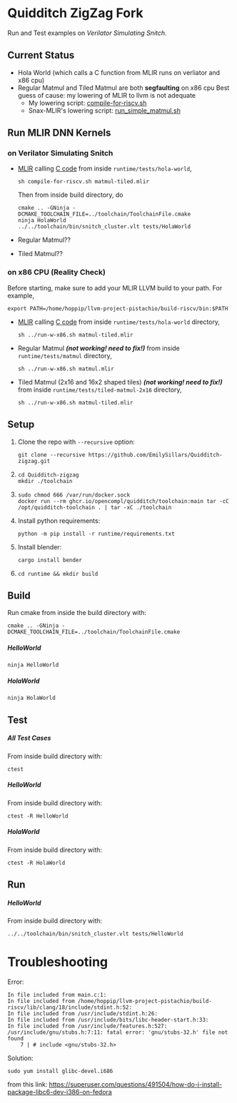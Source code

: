 # Quidditch ZigZag Fork

Run and Test examples on *Verilator Simulating Snitch*.

## Current Status

- Hola World (which calls a C function from MLIR runs on verliator and x86 cpu)
- Regular Matmul and Tiled Matmul are both **segfaulting** on x86 cpu
  Best guess of cause: my lowering of MLIR to llvm is not adequate
  - My lowering script: [compile-for-riscv.sh](../runtime/tests/hola-world/compile-for-riscv.sh)
  - Snax-MLIR's lowering script: [run_simple_matmul.sh](https://github.com/EmilySillars/snax-mlir-zigzag/blob/zigzag-to-snax/kernels/simple_matmul2/call-c-from-mlir/run_simple_matmul.sh)

## Run MLIR DNN Kernels

### on Verilator Simulating Snitch

- [MLIR](../runtime/tests/hola-world/matmul-tiled.mlir) calling [C code](../runtime/tests/hola-world/main.c)
  from inside `runtime/tests/hola-world`,

  ```
  sh compile-for-riscv.sh matmul-tiled.mlir 
  ```

  Then from inside build directory, do

  ```
  cmake .. -GNinja -DCMAKE_TOOLCHAIN_FILE=../toolchain/ToolchainFile.cmake
  ninja HolaWorld
  ../../toolchain/bin/snitch_cluster.vlt tests/HolaWorld
  ```

- Regular Matmul??
- Tiled Matmul??

### on x86 CPU (Reality Check)

Before starting, make sure to add your MLIR LLVM build to your path. For example,

```
export PATH=/home/hoppip/llvm-project-pistachio/build-riscv/bin:$PATH
```

- [MLIR](../runtime/tests/hola-world/matmul-tiled.mlir) calling [C code](../runtime/tests/hola-world/main-no-snrt.c)
  from inside `runtime/tests/hola-world` directory,

  ```
  sh ../run-w-x86.sh matmul-tiled.mlir
  ```

- Regular Matmul ***(not working! need to fix!)***
  from inside `runtime/tests/matmul` directory,

  ```
  sh ../run-w-x86.sh matmul.mlir
  ```

- Tiled Matmul (2x16 and 16x2 shaped tiles)  ***(not working! need to fix!)***
  from inside `runtime/tests/tiled-matmul-2x16` directory,

  ```
  sh ../run-w-x86.sh matmul-tiled.mlir
  ```

## Setup

1. Clone the repo with `--recursive` option: 
   ```
   git clone --recursive https://github.com/EmilySillars/Quidditch-zigzag.git
   ```

2. ````
   cd Quidditch-zigzag
   mkdir ./toolchain
   ````

3. ```
   sudo chmod 666 /var/run/docker.sock
   docker run --rm ghcr.io/opencompl/quidditch/toolchain:main tar -cC /opt/quidditch-toolchain . | tar -xC ./toolchain
   ```

4. Install python requirements:
   ```
   python -m pip install -r runtime/requirements.txt
   ```

5. Install blender: 
   ```
   cargo install bender
   ```

6. ```
   cd runtime && mkdir build
   ```

## Build 

Run cmake from inside the build directory with:

```
cmake .. -GNinja -DCMAKE_TOOLCHAIN_FILE=../toolchain/ToolchainFile.cmake
```

##### HelloWorld

```
ninja HelloWorld
```

##### HolaWorld

```
ninja HolaWorld
```

## Test

##### All Test Cases

From inside build directory with:

```
ctest
```

##### HelloWorld

From inside build directory with:

```
ctest -R HelloWorld
```

##### HolaWorld

From inside build directory with:

```
ctest -R HolaWorld
```

## Run

##### HelloWorld

From inside build directory with:

```
../../toolchain/bin/snitch_cluster.vlt tests/HelloWorld
```

# Troubleshooting

Error:

```
In file included from main.c:1:
In file included from /home/hoppip/llvm-project-pistachio/build-riscv/lib/clang/18/include/stdint.h:52:
In file included from /usr/include/stdint.h:26:
In file included from /usr/include/bits/libc-header-start.h:33:
In file included from /usr/include/features.h:527:
/usr/include/gnu/stubs.h:7:11: fatal error: 'gnu/stubs-32.h' file not found
    7 | # include <gnu/stubs-32.h>
```

Solution:

```
sudo yum install glibc-devel.i686
```

from this link: https://superuser.com/questions/491504/how-do-i-install-package-libc6-dev-i386-on-fedora
